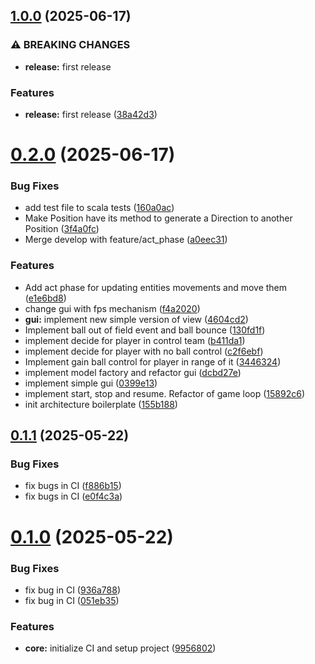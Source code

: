 ## [1.0.0](https://github.com/TommasoBrini/PPS-24-SCALcetto/compare/v0.2.0...v1.0.0) (2025-06-17)

### ⚠ BREAKING CHANGES

* **release:** first release

### Features

* **release:** first release ([38a42d3](https://github.com/TommasoBrini/PPS-24-SCALcetto/commit/38a42d3ef8df9190544f85817beb70597d2299f3))

# [0.2.0](https://github.com/TommasoBrini/PPS-24-SCALcetto/compare/v0.1.1...v0.2.0) (2025-06-17)


### Bug Fixes

* add test file to scala tests ([160a0ac](https://github.com/TommasoBrini/PPS-24-SCALcetto/commit/160a0acdef5bd70b32402933183412a3645f86e5))
* Make Position have its method to generate a Direction to another Position ([3f4a0fc](https://github.com/TommasoBrini/PPS-24-SCALcetto/commit/3f4a0fccf955f45a07b518db5c3f5216711c01f6))
* Merge develop with feature/act_phase ([a0eec31](https://github.com/TommasoBrini/PPS-24-SCALcetto/commit/a0eec31cfeaa22559ba1b64e645db6e5fe220262))


### Features

* Add act phase for updating entities movements and move them ([e1e6bd8](https://github.com/TommasoBrini/PPS-24-SCALcetto/commit/e1e6bd85b6ae4ff32a43736fab064e0e092331c9))
* change gui with fps mechanism ([f4a2020](https://github.com/TommasoBrini/PPS-24-SCALcetto/commit/f4a202062ffc9b776d271a8858615772fab2c979))
* **gui:** implement new simple version of view ([4604cd2](https://github.com/TommasoBrini/PPS-24-SCALcetto/commit/4604cd23e3d4212bdf1122e5144ad5095e9deae1))
* Implement ball out of field event and ball bounce ([130fd1f](https://github.com/TommasoBrini/PPS-24-SCALcetto/commit/130fd1ff7d9755ea1e21474a213b14768fdc4173))
* implement decide for player in control team ([b411da1](https://github.com/TommasoBrini/PPS-24-SCALcetto/commit/b411da1f364a046d408eb68c67cbdb5d1a1820c5))
* implement decide for player with no ball control ([c2f6ebf](https://github.com/TommasoBrini/PPS-24-SCALcetto/commit/c2f6ebf3f70b971a8a07fef93385f291ac42ec62))
* Implement gain ball control for player in range of it ([3446324](https://github.com/TommasoBrini/PPS-24-SCALcetto/commit/34463249028877eec2cf2b27ef7e67ff84b5f57f))
* implement model factory and refactor gui ([dcbd27e](https://github.com/TommasoBrini/PPS-24-SCALcetto/commit/dcbd27ea483ccbc4d383a0c69d7de8183a0badcb))
* implement simple gui ([0399e13](https://github.com/TommasoBrini/PPS-24-SCALcetto/commit/0399e134d349e8a3a6b8a5ed84c35e1b4483ebd6))
* implement start, stop and resume. Refactor of game loop ([15892c6](https://github.com/TommasoBrini/PPS-24-SCALcetto/commit/15892c6935f4ca8c3a483116ed266873d9b89712))
* init architecture boilerplate ([155b188](https://github.com/TommasoBrini/PPS-24-SCALcetto/commit/155b18829ecece0eb3e369b41d10d40efb80ab0a))

## [0.1.1](https://github.com/TommasoBrini/PPS-24-SCALcetto/compare/v0.1.0...v0.1.1) (2025-05-22)


### Bug Fixes

* fix bugs in CI ([f886b15](https://github.com/TommasoBrini/PPS-24-SCALcetto/commit/f886b15db67ea40e15213ed4f73e711527284e15))
* fix bugs in CI ([e0f4c3a](https://github.com/TommasoBrini/PPS-24-SCALcetto/commit/e0f4c3aaff962c343f20a0ff4b99a3a0e9043586))

# [0.1.0](https://github.com/TommasoBrini/PPS-24-SCALcetto/compare/v0.0.0...v0.1.0) (2025-05-22)


### Bug Fixes

* fix bug in CI ([936a788](https://github.com/TommasoBrini/PPS-24-SCALcetto/commit/936a788099273bfb4252708278a0fe0ac0e75c2c))
* fix bug in CI ([051eb35](https://github.com/TommasoBrini/PPS-24-SCALcetto/commit/051eb3503e999e6cf134e48500048381e5fcedb3))


### Features

* **core:** initialize CI and setup project ([9956802](https://github.com/TommasoBrini/PPS-24-SCALcetto/commit/99568027159732a330afe6263af2ca0e6eaebc05))
